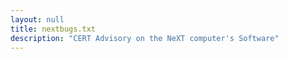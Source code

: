 ```yaml
---
layout: null
title: nextbugs.txt
description: "CERT Advisory on the NeXT computer's Software"
---
```

